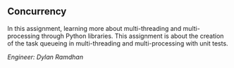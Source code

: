 ## Concurrency
In this assignment, learning more about multi-threading and multi-processing through Python libraries. This assignment is about the creation of the task queueing in multi-threading and multi-processing with unit tests.

_Engineer: Dylan Ramdhan_